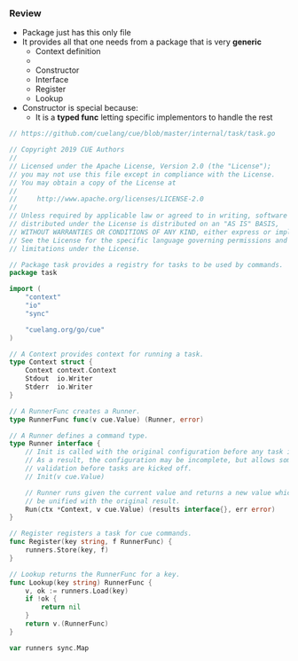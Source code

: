 ### Review
- Package just has this only file
- It provides all that one needs from a package that is very **generic**
  - Context definition
  - 
  - Constructor
  - Interface
  - Register
  - Lookup
- Constructor is special because:
  - It is a **typed func** letting specific implementors to handle the rest


```go
// https://github.com/cuelang/cue/blob/master/internal/task/task.go
```
```go
// Copyright 2019 CUE Authors
//
// Licensed under the Apache License, Version 2.0 (the "License");
// you may not use this file except in compliance with the License.
// You may obtain a copy of the License at
//
//     http://www.apache.org/licenses/LICENSE-2.0
//
// Unless required by applicable law or agreed to in writing, software
// distributed under the License is distributed on an "AS IS" BASIS,
// WITHOUT WARRANTIES OR CONDITIONS OF ANY KIND, either express or implied.
// See the License for the specific language governing permissions and
// limitations under the License.

// Package task provides a registry for tasks to be used by commands.
package task

import (
	"context"
	"io"
	"sync"

	"cuelang.org/go/cue"
)

// A Context provides context for running a task.
type Context struct {
	Context context.Context
	Stdout  io.Writer
	Stderr  io.Writer
}

// A RunnerFunc creates a Runner.
type RunnerFunc func(v cue.Value) (Runner, error)

// A Runner defines a command type.
type Runner interface {
	// Init is called with the original configuration before any task is run.
	// As a result, the configuration may be incomplete, but allows some
	// validation before tasks are kicked off.
	// Init(v cue.Value)

	// Runner runs given the current value and returns a new value which is to
	// be unified with the original result.
	Run(ctx *Context, v cue.Value) (results interface{}, err error)
}

// Register registers a task for cue commands.
func Register(key string, f RunnerFunc) {
	runners.Store(key, f)
}

// Lookup returns the RunnerFunc for a key.
func Lookup(key string) RunnerFunc {
	v, ok := runners.Load(key)
	if !ok {
		return nil
	}
	return v.(RunnerFunc)
}

var runners sync.Map
```
